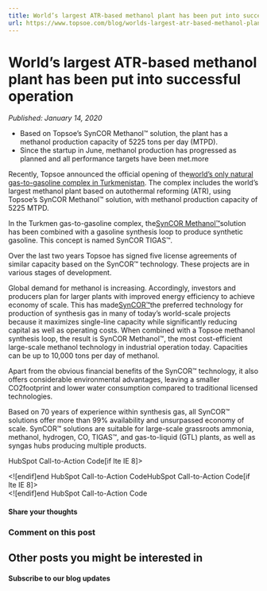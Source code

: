 ```yaml
---
title: World’s largest ATR-based methanol plant has been put into successful operation
url: https://www.topsoe.com/blog/worlds-largest-atr-based-methanol-plant-has-been-put-into-successful-operation#main-content
---
```


# World’s largest ATR-based methanol plant has been put into successful operation

*Published: January 14, 2020*

- Based on Topsoe’s SynCOR Methanol™ solution, the plant has a methanol production capacity of 5225 tons per day (MTPD).
- Since the startup in June, methanol production has progressed as planned and all performance targets have been met.more

Recently, Topsoe announced the official opening of the[world’s only natural gas-to-gasoline complex in Turkmenistan](/worlds-only-natural-gas-to-gasoline-plant-in-operation-in-turkmenistan). The complex includes the world’s largest methanol plant based on autothermal reforming (ATR), using Topsoe’s SynCOR Methanol™ solution, with methanol production capacity of 5225 MTPD.

In the Turkmen gas-to-gasoline complex, the[SynCOR Methanol™](https://www.topsoe.com/products/syncor-methanoltm)solution has been combined with a gasoline synthesis loop to produce synthetic gasoline. This concept is named SynCOR TIGAS™.

Over the last two years Topsoe has signed five license agreements of similar capacity based on the SynCOR™ technology. These projects are in various stages of development.

Global demand for methanol is increasing. Accordingly, investors and producers plan for larger plants with improved energy efficiency to achieve economy of scale. This has made[SynCOR™](https://www.topsoe.com/products/equipment/syncortm-autothermal-reformer-atr)the preferred technology for production of synthesis gas in many of today’s world-scale projects because it maximizes single-line capacity while significantly reducing capital as well as operating costs. When combined with a Topsoe methanol synthesis loop, the result is SynCOR Methanol™, the most cost-efficient large-scale methanol technology in industrial operation today. Capacities can be up to 10,000 tons per day of methanol.

Apart from the obvious financial benefits of the SynCOR™ technology, it also offers considerable environmental advantages, leaving a smaller CO2footprint and lower water consumption compared to traditional licensed technologies.

Based on 70 years of experience within synthesis gas, all SynCOR™ solutions offer more than 99% availability and unsurpassed economy of scale. SynCOR™ solutions are suitable for large-scale grassroots ammonia, methanol, hydrogen, CO, TIGAS™, and gas-to-liquid (GTL) plants, as well as syngas hubs producing multiple products.

HubSpot Call-to-Action Code[if lte IE 8]><div id="hs-cta-ie-element"></div><![endif][](https://cta-redirect.hubspot.com/cta/redirect/2115834/7a94fb27-7f73-4264-9406-6e2166f8b929)end HubSpot Call-to-Action CodeHubSpot Call-to-Action Code[if lte IE 8]><div id="hs-cta-ie-element"></div><![endif][](https://cta-redirect.hubspot.com/cta/redirect/2115834/1a1b276a-ef27-42bf-b784-00656aa20061)end HubSpot Call-to-Action Code

#### Share your thoughts

### Comment on this post

## Other posts you might be interested in

#### Subscribe to our blog updates